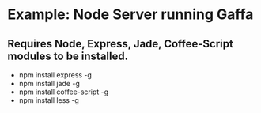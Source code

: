 #	Example: Node Server running Gaffa
##	Requires Node, Express, Jade, Coffee-Script modules to be installed.
*	npm install express -g
*	npm install jade -g
*	npm install coffee-script -g
*	npm install less -g